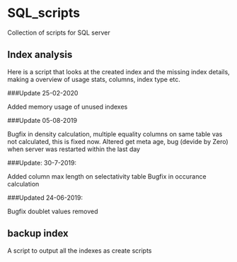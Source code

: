 # SQL_scripts
Collection of scripts for SQL server

## Index analysis
Here is a script that looks at the created index and the missing index details, making a overview of usage stats, columns, index type etc.

###Update 25-02-2020

Added memory usage of unused indexes

###Update 05-08-2019

Bugfix in density calculation, multiple equality columns on same table vas not calculated, this is fixed now.
Altered get meta age, bug (devide by Zero) when server was restarted within the last day


###Update: 30-7-2019:

Added column max length on selectativity table
Bugfix in occurance calculation

###Updated 24-06-2019:

Bugfix doublet values removed

## backup index
A script to output all the indexes as create scripts
